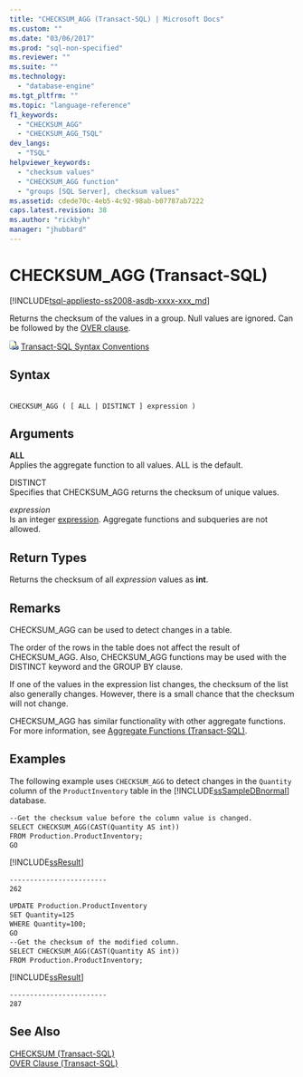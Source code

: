 ```yaml
---
title: "CHECKSUM_AGG (Transact-SQL) | Microsoft Docs"
ms.custom: ""
ms.date: "03/06/2017"
ms.prod: "sql-non-specified"
ms.reviewer: ""
ms.suite: ""
ms.technology: 
  - "database-engine"
ms.tgt_pltfrm: ""
ms.topic: "language-reference"
f1_keywords: 
  - "CHECKSUM_AGG"
  - "CHECKSUM_AGG_TSQL"
dev_langs: 
  - "TSQL"
helpviewer_keywords: 
  - "checksum values"
  - "CHECKSUM_AGG function"
  - "groups [SQL Server], checksum values"
ms.assetid: cdede70c-4eb5-4c92-98ab-b07787ab7222
caps.latest.revision: 38
ms.author: "rickbyh"
manager: "jhubbard"
---
```

# CHECKSUM_AGG (Transact-SQL)
[!INCLUDE[tsql-appliesto-ss2008-asdb-xxxx-xxx_md](../../relational-databases/import-export/includes/tsql-appliesto-ss2008-asdb-xxxx-xxx-md.md)]

  Returns the checksum of the values in a group. Null values are ignored. Can be followed by the [OVER clause](../../t-sql/queries/select-over-clause-transact-sql.md).  
  
 ![Topic link icon](../../database-engine/configure/windows/media/topic-link.gif "Topic link icon") [Transact-SQL Syntax Conventions](../../t-sql/language-elements/transact-sql-syntax-conventions-transact-sql.md)  
  
## Syntax  
  
```  
  
CHECKSUM_AGG ( [ ALL | DISTINCT ] expression )  
```  
  
## Arguments  
 **ALL**  
 Applies the aggregate function to all values. ALL is the default.  
  
 DISTINCT  
 Specifies that CHECKSUM_AGG returns the checksum of unique values.  
  
 *expression*  
 Is an integer [expression](../../t-sql/language-elements/expressions-transact-sql.md). Aggregate functions and subqueries are not allowed.  
  
## Return Types  
 Returns the checksum of all *expression* values as **int**.  
  
## Remarks  
 CHECKSUM_AGG can be used to detect changes in a table.  
  
 The order of the rows in the table does not affect the result of CHECKSUM_AGG. Also, CHECKSUM_AGG functions may be used with the DISTINCT keyword and the GROUP BY clause.  
  
 If one of the values in the expression list changes, the checksum of the list also generally changes. However, there is a small chance that the checksum will not change.  
  
 CHECKSUM_AGG has similar functionality with other aggregate functions. For more information, see [Aggregate Functions &#40;Transact-SQL&#41;](../../t-sql/functions/aggregate-functions-transact-sql.md).  
  
## Examples  
 The following example uses `CHECKSUM_AGG` to detect changes in the `Quantity` column of the `ProductInventory` table in the [!INCLUDE[ssSampleDBnormal](../../analysis-services/data-mining/includes/sssampledbnormal-md.md)] database.  
  
```  
--Get the checksum value before the column value is changed.  
SELECT CHECKSUM_AGG(CAST(Quantity AS int))  
FROM Production.ProductInventory;  
GO  
```  
  
 [!INCLUDE[ssResult](../../relational-databases/includes/ssresult-md.md)]  
  
```  
------------------------  
262  
```  
  
```  
UPDATE Production.ProductInventory   
SET Quantity=125  
WHERE Quantity=100;  
GO  
--Get the checksum of the modified column.  
SELECT CHECKSUM_AGG(CAST(Quantity AS int))  
FROM Production.ProductInventory;  
```  
  
 [!INCLUDE[ssResult](../../relational-databases/includes/ssresult-md.md)]  
  
```  
------------------------  
287  
```  
  
## See Also  
 [CHECKSUM &#40;Transact-SQL&#41;](../../t-sql/functions/checksum-transact-sql.md)   
 [OVER Clause &#40;Transact-SQL&#41;](../../t-sql/queries/select-over-clause-transact-sql.md)  
  
  